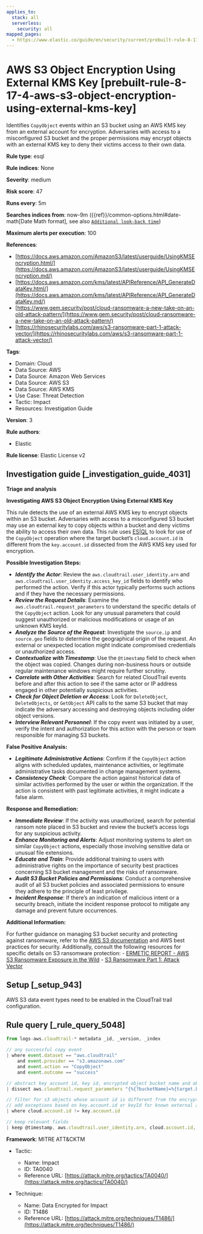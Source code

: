 ```yaml
---
applies_to:
  stack: all
  serverless:
    security: all
mapped_pages:
  - https://www.elastic.co/guide/en/security/current/prebuilt-rule-8-17-4-aws-s3-object-encryption-using-external-kms-key.html
---
```


# AWS S3 Object Encryption Using External KMS Key [prebuilt-rule-8-17-4-aws-s3-object-encryption-using-external-kms-key]

Identifies `CopyObject` events within an S3 bucket using an AWS KMS key from an external account for encryption. Adversaries with access to a misconfigured S3 bucket and the proper permissions may encrypt objects with an external KMS key to deny their victims access to their own data.

**Rule type**: esql

**Rule indices**: None

**Severity**: medium

**Risk score**: 47

**Runs every**: 5m

**Searches indices from**: now-9m ({{ref}}/common-options.html#date-math[Date Math format], see also [`Additional look-back time`](docs-content://solutions/security/detect-and-alert/create-detection-rule.md#rule-schedule))

**Maximum alerts per execution**: 100

**References**:

* [https://docs.aws.amazon.com/AmazonS3/latest/userguide/UsingKMSEncryption.html/](https://docs.aws.amazon.com/AmazonS3/latest/userguide/UsingKMSEncryption.md/)
* [https://docs.aws.amazon.com/kms/latest/APIReference/API_GenerateDataKey.html/](https://docs.aws.amazon.com/kms/latest/APIReference/API_GenerateDataKey.md/)
* [https://www.gem.security/post/cloud-ransomware-a-new-take-on-an-old-attack-pattern/](https://www.gem.security/post/cloud-ransomware-a-new-take-on-an-old-attack-pattern/)
* [https://rhinosecuritylabs.com/aws/s3-ransomware-part-1-attack-vector/](https://rhinosecuritylabs.com/aws/s3-ransomware-part-1-attack-vector/)

**Tags**:

* Domain: Cloud
* Data Source: AWS
* Data Source: Amazon Web Services
* Data Source: AWS S3
* Data Source: AWS KMS
* Use Case: Threat Detection
* Tactic: Impact
* Resources: Investigation Guide

**Version**: 3

**Rule authors**:

* Elastic

**Rule license**: Elastic License v2

## Investigation guide [_investigation_guide_4031]

**Triage and analysis**

**Investigating AWS S3 Object Encryption Using External KMS Key**

This rule detects the use of an external AWS KMS key to encrypt objects within an S3 bucket. Adversaries with access to a misconfigured S3 bucket may use an external key to copy objects within a bucket and deny victims the ability to access their own data. This rule uses [ES|QL](docs-content://solutions/security/detect-and-alert/create-detection-rule.md#create-esql-rule) to look for use of the `CopyObject` operation where the target bucket’s `cloud.account.id` is different from the `key.account.id` dissected from the AWS KMS key used for encryption.

**Possible Investigation Steps:**

* ***Identify the Actor***: Review the `aws.cloudtrail.user_identity.arn` and `aws.cloudtrail.user_identity.access_key_id` fields to identify who performed the action. Verify if this actor typically performs such actions and if they have the necessary permissions.
* ***Review the Request Details***: Examine the `aws.cloudtrail.request_parameters` to understand the specific details of the `CopyObject` action. Look for any unusual parameters that could suggest unauthorized or malicious modifications or usage of an unknown KMS keyId.
* ***Analyze the Source of the Request***: Investigate the `source.ip` and `source.geo` fields to determine the geographical origin of the request. An external or unexpected location might indicate compromised credentials or unauthorized access.
* ***Contextualize with Timestamp***: Use the `@timestamp` field to check when the object was copied. Changes during non-business hours or outside regular maintenance windows might require further scrutiny.
* ***Correlate with Other Activities***: Search for related CloudTrail events before and after this action to see if the same actor or IP address engaged in other potentially suspicious activities.
* ***Check for Object Deletion or Access***: Look for `DeleteObject`, `DeleteObjects`, or `GetObject` API calls to the same S3 bucket that may indicate the adversary accessing and destroying objects including older object versions.
* ***Interview Relevant Personnel***: If the copy event was initiated by a user, verify the intent and authorization for this action with the person or team responsible for managing S3 buckets.

**False Positive Analysis:**

* ***Legitimate Administrative Actions***: Confirm if the `CopyObject` action aligns with scheduled updates, maintenance activities, or legitimate administrative tasks documented in change management systems.
* ***Consistency Check***: Compare the action against historical data of similar activities performed by the user or within the organization. If the action is consistent with past legitimate activities, it might indicate a false alarm.

**Response and Remediation:**

* ***Immediate Review***: If the activity was unauthorized, search for potential ransom note placed in S3 bucket and review the bucket’s access logs for any suspicious activity.
* ***Enhance Monitoring and Alerts***: Adjust monitoring systems to alert on similar `CopyObject` actions, especially those involving sensitive data or unusual file extensions.
* ***Educate and Train***: Provide additional training to users with administrative rights on the importance of security best practices concerning S3 bucket management and the risks of ransomware.
* ***Audit S3 Bucket Policies and Permissions***: Conduct a comprehensive audit of all S3 bucket policies and associated permissions to ensure they adhere to the principle of least privilege.
* ***Incident Response***: If there’s an indication of malicious intent or a security breach, initiate the incident response protocol to mitigate any damage and prevent future occurrences.

**Additional Information:**

For further guidance on managing S3 bucket security and protecting against ransomware, refer to the [AWS S3 documentation](https://docs.aws.amazon.com/AmazonS3/latest/userguide/Welcome.md) and AWS best practices for security. Additionally, consult the following resources for specific details on S3 ransomware protection: - [ERMETIC REPORT - AWS S3 Ransomware Exposure in the Wild](https://s3.amazonaws.com/bizzabo.file.upload/PtZzA0eFQwV2RA5ysNeo_ERMETIC%20REPORT%20-%20AWS%20S3%20Ransomware%20Exposure%20in%20the%20Wild.pdf) - [S3 Ransomware Part 1: Attack Vector](https://rhinosecuritylabs.com/aws/s3-ransomware-part-1-attack-vector/)


## Setup [_setup_943]

AWS S3 data event types need to be enabled in the CloudTrail trail configuration.


## Rule query [_rule_query_5048]

```js
from logs-aws.cloudtrail-* metadata _id, _version, _index

// any successful copy event
| where event.dataset == "aws.cloudtrail"
    and event.provider == "s3.amazonaws.com"
    and event.action == "CopyObject"
    and event.outcome == "success"

// abstract key account id, key id, encrypted object bucket name and object name
| dissect aws.cloudtrail.request_parameters "{%{?bucketName}=%{target.bucketName},%{?x-amz-server-side-encryption-aws-kms-key-id}=%{?arn}:%{?aws}:%{?kms}:%{?region}:%{key.account.id}:%{?key}/%{keyId},%{?Host}=%{?tls.client.server_name},%{?x-amz-server-side-encryption}=%{?server-side-encryption},%{?x-amz-copy-source}=%{?bucket.objectName},%{?key}=%{target.objectName}}"

// filter for s3 objects whose account id is different from the encryption key's account id
// add exceptions based on key.account.id or keyId for known external accounts or encryption keys
| where cloud.account.id != key.account.id

// keep relevant fields
| keep @timestamp, aws.cloudtrail.user_identity.arn, cloud.account.id, event.action, target.bucketName, key.account.id, keyId, target.objectName
```

**Framework**: MITRE ATT&CKTM

* Tactic:

    * Name: Impact
    * ID: TA0040
    * Reference URL: [https://attack.mitre.org/tactics/TA0040/](https://attack.mitre.org/tactics/TA0040/)

* Technique:

    * Name: Data Encrypted for Impact
    * ID: T1486
    * Reference URL: [https://attack.mitre.org/techniques/T1486/](https://attack.mitre.org/techniques/T1486/)




